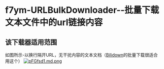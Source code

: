 # f7ym-URLBulkDownloader--批量下载文本文件中的url链接内容
## 该下载器适用范围
如图所示-以换行隔开URL，无干扰内容的文本文档（[Bilidown](https://zhouql.vip/bilibili)的批量下载很适合用这个）
[![pFGfsd1.md.png](https://s11.ax1x.com/2024/02/16/pFGfsd1.md.png)](https://imgse.com/i/pFGfsd1)
